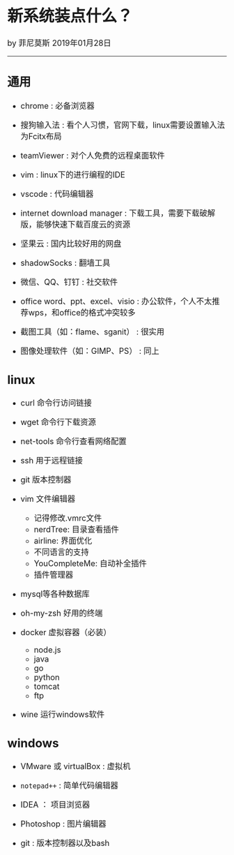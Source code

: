 <font size = "4">

# 新系统装点什么？

by 菲尼莫斯 2019年01月28日

---

## 通用

* chrome : 必备浏览器

* 搜狗输入法 : 看个人习惯，官网下载，linux需要设置输入法为Fcitx布局

* teamViewer : 对个人免费的远程桌面软件

* vim : linux下的进行编程的IDE

* vscode : 代码编辑器

* internet download manager : 下载工具，需要下载破解版，能够快速下载百度云的资源

* 坚果云 : 国内比较好用的网盘

* shadowSocks : 翻墙工具

* 微信、QQ、钉钉 : 社交软件

* office word、ppt、excel、visio : 办公软件，个人不太推荐wps，和office的格式冲突较多

* 截图工具（如：flame、sganit） : 很实用

* 图像处理软件（如：GIMP、PS） : 同上

## linux

* curl 命令行访问链接

* wget 命令行下载资源

* net-tools 命令行查看网络配置

* ssh 用于远程链接

* git 版本控制器

* vim 文件编辑器
    * 记得修改.vmrc文件
    * nerdTree: 目录查看插件
    * airline: 界面优化
    * 不同语言的支持
    * YouCompleteMe: 自动补全插件
    * 插件管理器

* mysql等各种数据库

* oh-my-zsh 好用的终端

* docker 虚拟容器（必装）
    * node.js
    * java
    * go
    * python
    * tomcat
    * ftp

* wine 运行windows软件

## windows 

* VMware 或 virtualBox : 虚拟机

* `notepad++` : 简单代码编辑器

* IDEA ： 项目浏览器

* Photoshop : 图片编辑器

* git : 版本控制器以及bash

</font>

